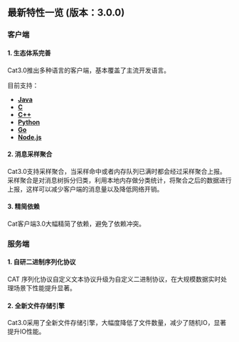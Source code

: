 ## 最新特性一览 (版本：3.0.0)

### 客户端

#### 1. 生态体系完善

Cat3.0推出多种语言的客户端，基本覆盖了主流开发语言。

目前支持：

* [**Java**](https://github.com/dianping/cat/blob/master/lib/java)
* [**C**](https://github.com/dianping/cat/blob/master/lib/c)
* [**C++**](https://github.com/dianping/cat/blob/master/lib/cpp)
* [**Python**](https://github.com/dianping/cat/blob/master/lib/python)
* [**Go**](https://github.com/dianping/cat/blob/master/lib/go)
* [**Node.js**](https://github.com/dianping/cat/blob/master/lib/node.js)

#### 2. 消息采样聚合
       
Cat3.0支持采样聚合，当采样命中或者内存队列已满时都会经过采样聚合上报。采样聚合是对消息树拆分归类，利用本地内存做分类统计，将聚合之后的数据进行上报，这样可以减少客户端的消息量以及降低网络开销。

#### 3. 精简依赖
       
Cat客户端3.0大幅精简了依赖，避免了依赖冲突。

### 服务端

#### 1. 自研二进制序列化协议

CAT 序列化协议自定义文本协议升级为自定义二进制协议，在大规模数据实时处理场景下性能提升显著。 

#### 2. 全新文件存储引擎

Cat3.0采用了全新文件存储引擎，大幅度降低了文件数量，减少了随机IO，显著提升IO性能。